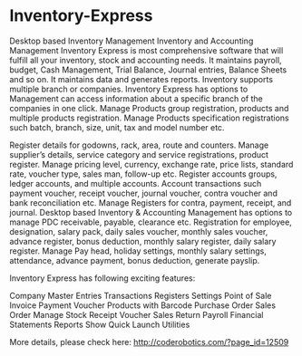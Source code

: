 # Inventory-Express
Desktop based Inventory Management
Inventory and Accounting Management
Inventory Express is most comprehensive software that will fulfill all your inventory, stock and accounting needs. It maintains payroll, budget, Cash Management, Trial Balance, Journal entries, Balance Sheets and so on. It maintains data and generates reports. Inventory supports multiple branch or companies. Inventory Express has options to Management can access information about a specific branch of the companies in one click. Manage Products group registration, products and multiple products registration. Manage Products specification registrations such batch, branch, size, unit, tax and model number etc.

Register details for godowns, rack, area, route and counters. Manage supplier’s details, service category and service registrations, product register. Manage pricing level, currency, exchange rate, price lists, standard rate, voucher type, sales man, follow-up etc. Register accounts groups, ledger accounts, and multiple accounts. Account transactions such payment voucher, receipt voucher, journal voucher, contra voucher and bank reconciliation etc. Manage Registers for contra, payment, receipt, and journal. Desktop based Inventory & Accounting Management has options to manage PDC receivable, payable, clearance etc. Registration for employee, designation, salary pack, daily sales voucher, monthly sales voucher, advance register, bonus deduction, monthly salary register, daily salary register. Manage Pay head, holiday settings, monthly salary settings, attendance, advance payment, bonus deduction, generate payslip.

Inventory Express has following exciting features:

Company
Master Entries
Transactions
Registers
Settings
Point of Sale
Invoice
Payment Voucher
Products with Barcode
Purchase Order
Sales Order
Manage Stock
Receipt Voucher
Sales Return
Payroll
Financial Statements
Reports
Show Quick Launch
Utilities

More details, please check here:
http://coderobotics.com/?page_id=12509
